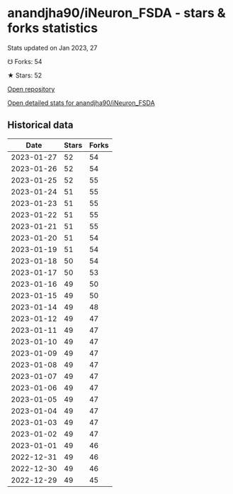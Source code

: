 # anandjha90/iNeuron_FSDA - stars & forks statistics

Stats updated on Jan 2023, 27

☋ Forks: 54

★ Stars: 52

[Open repository](https://github.com/anandjha90/iNeuron_FSDA)

[Open detailed stats for anandjha90/iNeuron_FSDA](https://reviewgithub.com/rep/anandjha90/iNeuron_FSDA)

## Historical data
| Date | Stars | Forks |
|------|-------|-------|
| 2023-01-27 | 52 | 54 | 
| 2023-01-26 | 52 | 54 | 
| 2023-01-25 | 52 | 55 | 
| 2023-01-24 | 51 | 55 | 
| 2023-01-23 | 51 | 55 | 
| 2023-01-22 | 51 | 55 | 
| 2023-01-21 | 51 | 55 | 
| 2023-01-20 | 51 | 54 | 
| 2023-01-19 | 51 | 54 | 
| 2023-01-18 | 50 | 54 | 
| 2023-01-17 | 50 | 53 | 
| 2023-01-16 | 49 | 50 | 
| 2023-01-15 | 49 | 50 | 
| 2023-01-14 | 49 | 48 | 
| 2023-01-12 | 49 | 47 | 
| 2023-01-11 | 49 | 47 | 
| 2023-01-10 | 49 | 47 | 
| 2023-01-09 | 49 | 47 | 
| 2023-01-08 | 49 | 47 | 
| 2023-01-07 | 49 | 47 | 
| 2023-01-06 | 49 | 47 | 
| 2023-01-05 | 49 | 47 | 
| 2023-01-04 | 49 | 47 | 
| 2023-01-03 | 49 | 47 | 
| 2023-01-02 | 49 | 47 | 
| 2023-01-01 | 49 | 46 | 
| 2022-12-31 | 49 | 46 | 
| 2022-12-30 | 49 | 46 | 
| 2022-12-29 | 49 | 45 | 

